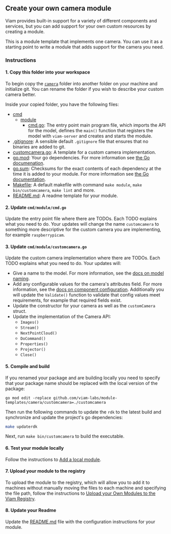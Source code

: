 ## Create your own camera module

Viam provides built-in support for a variety of different components and services, but you can add support for your own custom resources by creating a module.

This is a module template that implements one camera. You can use it as a starting point to write a module that adds support for the camera you need.

### Instructions

#### 1. Copy this folder into your workspace

To begin copy the [`camera`](../) folder into another folder on your machine and initialize git. You can rename the folder if you wish to describe your custom camera better.

Inside your copied folder, you have the following files:

- [cmd](./cmd/)
  - [module](./module/)
    - [cmd.go](./cmd.go): The entry point main program file, which imports the API for the model, defines the `main()` function that registers the model with `viam-server` and creates and starts the module.
- [.gitignore](./.gitignore): A sensible default `.gitignore` file that ensures that no binaries are added to git.
- [customcamera.go](./customcamera.go): A template for a custom camera implementation.
- [go.mod](./go.mod): Your go dependencies. For more information see [the Go documenation](https://go.dev/doc/tutorial/create-module).
- [go.sum](./go.sum): Checksums for the exact contents of each dependency at the time it is added to your module. For more information see [the Go documentation](https://go.dev/doc/tutorial/create-module).
- [Makefile](./Makefile): A default makefile with command `make module`, `make bin/customcamera`, `make lint` and more.
- [README.md](./README.md): A readme template for your module.

#### 2. Update `cmd/module/cmd.go`

Update the entry point file where there are TODOs. Each TODO explains what you need to do. Your updates will change the name `customcamera` to something more descriptive for the custom camera you are implementing, for example `raspberrypicam`.

#### 3. Update `cmd/module/customcamera.go`

Update the custom camera implementation where there are TODOs. Each TODO explains what you need to do. Your updates will:

- Give a name to the model. For more information, see the [docs on model naming](https://docs.viam.com/registry/create/#name-your-new-resource-model).
- Add any configurable values for the camera's attributes field. For more information, see the [docs on component configuration](https://docs.viam.com/build/configure/#components). Additionally you will update the `Validate()` function to validate that config values meet requirements, for example that required fields exist.
- Update the constructor for your camera as well as the `customCamera` struct.
- Update the implementation of the Camera API:
  - `Images()`
  - `Stream()`
  - `NextPointCloud()`
  - `DoCommand()`
  - `Properties()`
  - `Projector()`
  - `Close()`

#### 5. Compile and build

If you renamed your package and are building locally you need to specify that your package name should be replaced with the local version of the package:

```
go mod edit -replace github.com/viam-labs/module-templates/camera/customcamera=./customcamera
```

Then run the following commands to update the `rdk` to the latest build and synchronize and update the project's go dependencies:

```sh
make updaterdk
```

Next, run `make bin/customcamera` to build the executable.

#### 6. Test your module locally

Follow the instructions to [Add a local module](https://docs.viam.com/registry/configure/#add-a-local-module).

#### 7. Upload your module to the registry

To upload the module to the registry, which will allow you to add it to machines without manually moving the files to each machine and specifying the file path, follow the instructions to [Upload your Own Modules to the Viam Registry](https://docs.viam.com/registry/upload/).

#### 8. Update your Readme

Update the [README.md](./README.md) file with the configuration instructions for your module.